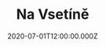 ---
title: Na Vsetíně
status: Published
date: 2020-07-01T12:00:00.000Z
text: |-
  Na vsetíně, tam je lúka\
  seče ju syneček bez klobúka\
  seče ju syneček bez klobúka

  přišla k němu jeho milá\
  že by mu srdénko potěšila\
  že by mu srdénko potěšila

  přišla k němu za poledne\
  že mu dá huběnky třeba ve dne\
  že mu dá huběnky třeba ve dne

  přišla k němu skoro ráno\
  že mu dá huběnky všecky darmo\
  že mu dá huběnky všecky darmo\
  na vsetíně, tam je lúka\
  seče ju syneček bez klobúka\
  seče ju syneček bez klobúka
---